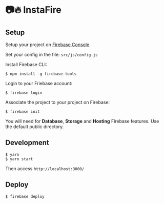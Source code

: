 # :camera::fire: InstaFire


## Setup

Setup your project on [Firebase Console](https://console.firebase.google.com).

Set your config in the file: `src/js/config.js`

Install Firebase CLI:
```
$ npm install -g firebase-tools
```

Login to your Friebase account:

```
$ firebase login
```

Associate the project to your project on Firebase:

```
$ firebase init
```

You will need for **Database**, **Storage** and **Hosting** Firebase features.
Use the default public directory.

## Development

```
$ yarn
$ yarn start
```
Then access `http://localhost:3000/`

## Deploy

```
$ firebase deploy
```